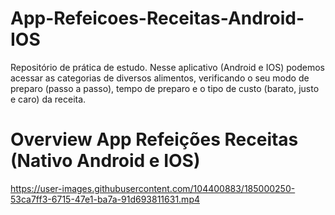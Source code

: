# App-Refeicoes-Receitas-Android-IOS
 Repositório de prática de estudo. Nesse aplicativo (Android e IOS) podemos acessar as categorias de diversos alimentos, verificando o seu modo de preparo (passo a passo), tempo de preparo e o tipo de custo (barato, justo e caro) da receita.
 
 # Overview App Refeições Receitas (Nativo Android e IOS)
 
https://user-images.githubusercontent.com/104400883/185000250-53ca7ff3-6715-47e1-ba7a-91d693811631.mp4




